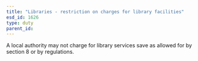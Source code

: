 ```yaml
---
title: "Libraries - restriction on charges for library facilities"
esd_id: 1626
type: duty
parent_id:  
---
```


A local authority may not charge for library services save as allowed for by section 8 or by regulations.

